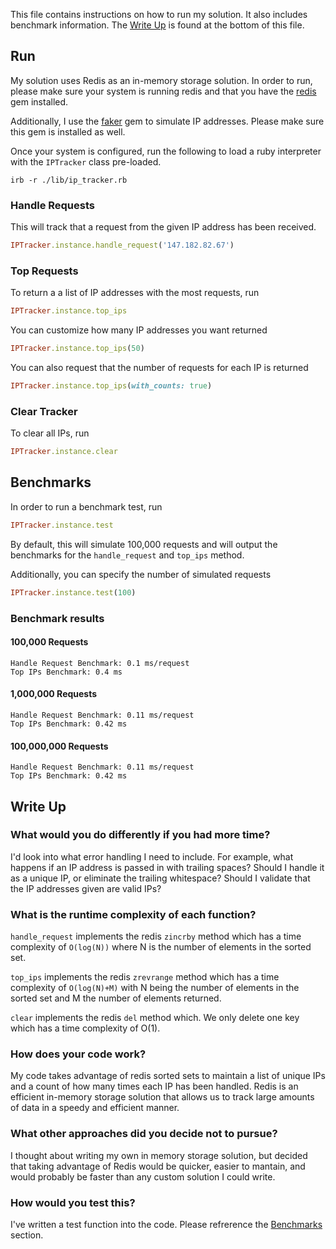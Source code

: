 This file contains instructions on how to run my solution.  It also includes benchmark information.  The [Write Up](#write-up) is found at the bottom of this file.

## Run

My solution uses Redis as an in-memory storage solution.  In order to run, please make sure your system is running redis and that you have the [redis](https://github.com/redis/redis-rb) gem installed.

Additionally, I use the [faker](https://github.com/faker-ruby/faker) gem to simulate IP addresses.  Please make sure this gem is installed as well.

Once your system is configured, run the following to load a ruby interpreter with the `IPTracker` class pre-loaded.

```
irb -r ./lib/ip_tracker.rb
```

### Handle Requests

This will track that a request from the given IP address has been received.
```ruby
IPTracker.instance.handle_request('147.182.82.67')
```

### Top Requests

To return a a list of IP addresses with the most requests, run
```ruby
IPTracker.instance.top_ips
```

You can customize how many IP addresses you want returned
```ruby
IPTracker.instance.top_ips(50)
```

You can also request that the number of requests for each IP is returned
```ruby
IPTracker.instance.top_ips(with_counts: true)
```

### Clear Tracker

To clear all IPs, run
```ruby
IPTracker.instance.clear
```

## Benchmarks

In order to run a benchmark test, run
```ruby
IPTracker.instance.test
```
By default, this will simulate 100,000 requests and will output the benchmarks for the `handle_request` and `top_ips` method.

Additionally, you can specify the number of simulated requests
```ruby
IPTracker.instance.test(100)
```

### Benchmark results

#### 100,000 Requests
```
Handle Request Benchmark: 0.1 ms/request
Top IPs Benchmark: 0.4 ms
```

#### 1,000,000 Requests
```
Handle Request Benchmark: 0.11 ms/request
Top IPs Benchmark: 0.42 ms
```

#### 100,000,000 Requests
```
Handle Request Benchmark: 0.11 ms/request
Top IPs Benchmark: 0.42 ms
```

## Write Up

### What would you do differently if you had more time?
I'd look into what error handling I need to include.  For example, what happens if an IP address is passed in with trailing spaces?  Should I handle it as a unique IP, or eliminate the trailing whitespace?  Should I validate that the IP addresses given are valid IPs?


### What is the runtime complexity of each function?
`handle_request` implements the redis `zincrby` method which has a time complexity of `O(log(N))` where N is the number of elements in the sorted set.

`top_ips` implements the redis `zrevrange` method which has a time complexity of `O(log(N)+M)` with N being the number of elements in the sorted set and M the number of elements returned.

`clear` implements the redis `del` method which.  We only delete one key which has a time complexity of O(1).

### How does your code work?
My code takes advantage of redis sorted sets to maintain a list of unique IPs and a count of how many times each IP has been handled.  Redis is an efficient in-memory storage solution that allows us to track large amounts of data in a speedy and efficient manner.

### What other approaches did you decide not to pursue?
I thought about writing my own in memory storage solution, but decided that taking advantage of Redis would be quicker, easier to mantain, and would probably be faster than any custom solution I could write.

### How would you test this?
I've written a test function into the code.  Please refrerence the [Benchmarks](#benchmarks) section.
